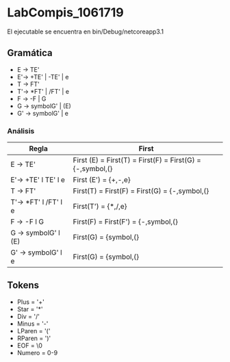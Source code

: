 # LabCompis_1061719
El ejecutable se encuentra en bin/Debug/netcoreapp3.1

## Gramática
- E -> TE'  
- E'-> +TE' | -TE' | e
- T -> FT'
- T'-> *FT' | /FT' | e
- F -> -F | G
- G -> symbolG' | (E)
- G' -> symbolG' | e

### Análisis
| Regla | First |
| ------ | ------ |
| E -> TE' | First (E) = First(T) = First(F) = First(G) = {-,symbol,(} |
| E'-> +TE' l TE' l e | First (E') = {+,-,e} |
| T -> FT'| First(T) = First(F) = First(G) = {-,symbol,(} |
| T'-> *FT' l /FT' l e | First(T') = {*,/,e} |
| F -> -F l G | First(F) = First(F') = {-,symbol,(} |
| G -> symbolG' l (E) | First(G) = {symbol,(} |
| G' -> symbolG' l e | First(G) = {symbol,(} |
 
 ## Tokens
- Plus = '+'
- Star = '*'
- Div = '/'
- Minus = '-'
- LParen = '('
- RParen = ')'
- EOF = \0
- Numero = 0-9
